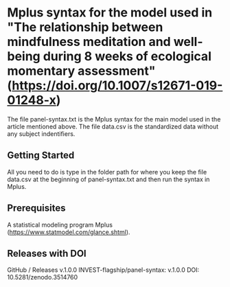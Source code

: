 # Mplus syntax for the model used in "The relationship between mindfulness meditation and well-being during 8 weeks of ecological momentary assessment" (https://doi.org/10.1007/s12671-019-01248-x)

The file panel-syntax.txt is the Mplus syntax for the main model used in the article mentioned above. The file data.csv is the standardized data without any subject indentifiers.

## Getting Started

All you need to do is type in the folder path for where you keep the file data.csv at the beginning of panel-syntax.txt and then run the syntax in Mplus.

## Prerequisites

A statistical modeling program Mplus (https://www.statmodel.com/glance.shtml).

## Releases with DOI

GitHub / Releases
 v.1.0.0 INVEST-flagship/panel-syntax: v.1.0.0
 DOI: 10.5281/zenodo.3514760
